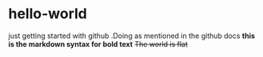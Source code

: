 # hello-world
just getting started with github .Doing as mentioned in the github docs
**this is the markdown syntax for bold text**
~~The world is flat~~
